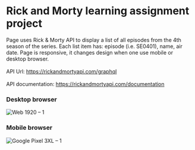 # Rick and Morty learning assignment project

Page uses Rick & Morty API to display a list of all episodes from the 4th season of the series. Each list item has: episode (i.e. SE0401), name, air date.
Page is responsive, it changes design when one use mobile or desktop browser.
<br></br>
API Url: https://rickandmortyapi.com/graphql
<br></br>
API documentation: https://rickandmortyapi.com/documentation 

### Desktop browser
![Web 1920 – 1](https://user-images.githubusercontent.com/101999487/216736078-7cbcf928-11c1-43f9-8abd-df55ebfe0a71.png)

### Mobile browser
![Google Pixel 3XL – 1](https://user-images.githubusercontent.com/101999487/216779884-0c855bc2-2f36-4904-bc20-d3f04001ef18.png)
